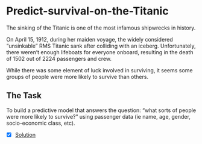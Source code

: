 # Predict-survival-on-the-Titanic

The sinking of the Titanic is one of the most infamous shipwrecks in history.

On April 15, 1912, during her maiden voyage, the widely considered “unsinkable” RMS Titanic sank after colliding with an iceberg. Unfortunately, there weren’t enough lifeboats for everyone onboard, resulting in the death of 1502 out of 2224 passengers and crew.

While there was some element of luck involved in surviving, it seems some groups of people were more likely to survive than others.


## The Task

To build a predictive model that answers the question: “what sorts of people were more likely to survive?” using passenger data (ie name, age, gender, socio-economic class, etc).
- [x] [Solution](https://github.com/likileads/Predict-survival-on-the-Titanic/blob/main/Predict%20survival%20on%20the%20Titanic.ipynb)
